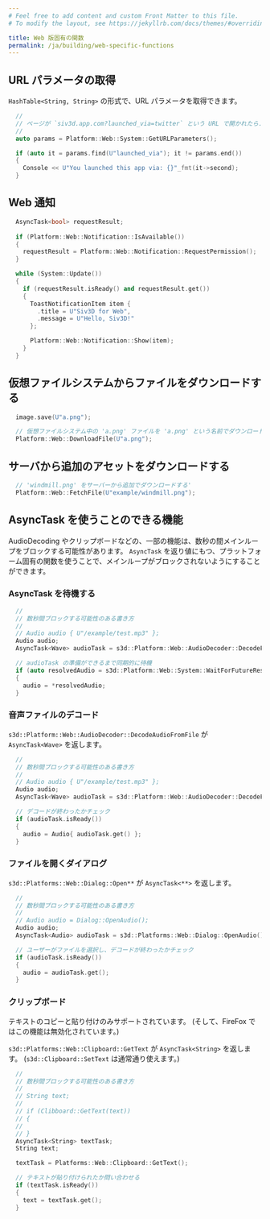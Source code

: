 ```yaml
---
# Feel free to add content and custom Front Matter to this file.
# To modify the layout, see https://jekyllrb.com/docs/themes/#overriding-theme-defaults

title: Web 版固有の関数
permalink: /ja/building/web-specific-functions
---
```


## URL パラメータの取得

`HashTable<String, String>` の形式で、URL パラメータを取得できます。

```cpp
  //
  // ページが `siv3d.app.com?launched_via=twitter` という URL で開かれたら...
  //
  auto params = Platform::Web::System::GetURLParameters();

  if (auto it = params.find(U"launched_via"); it != params.end())
  {
    Console << U"You launched this app via: {}"_fmt(it->second);
  }
```

## Web 通知

```cpp
  AsyncTask<bool> requestResult;
  
  if (Platform::Web::Notification::IsAvailable())
  {
    requestResult = Platform::Web::Notification::RequestPermission();
  }

  while (System::Update())
  {
    if (requestResult.isReady() and requestResult.get())
    {
      ToastNotificationItem item {
        .title = U"Siv3D for Web",
        .message = U"Hello, Siv3D!"
      };

      Platform::Web::Notification::Show(item);
    }
  }
```

## 仮想ファイルシステムからファイルをダウンロードする

```cpp
  image.save(U"a.png");

  // 仮想ファイルシステム中の 'a.png' ファイルを 'a.png' という名前でダウンロードする。
  Platform::Web::DownloadFile(U"a.png");
```

## サーバから追加のアセットをダウンロードする

```cpp
  // 'windmill.png' をサーバーから追加でダウンロードする'
  Platform::Web::FetchFile(U"example/windmill.png");
```

## AsyncTask を使うことのできる機能

AudioDecoding やクリップボードなどの、一部の機能は、数秒の間メインループをブロックする可能性があります。
`AsyncTask` を返り値にもつ、プラットフォーム固有の関数を使うことで、メインループがブロックされないようにすることができます。

### AsyncTask を待機する

```cpp
  // 
  // 数秒間ブロックする可能性のある書き方
  //
  // Audio audio { U"/example/test.mp3" };
  Audio audio;
  AsyncTask<Wave> audioTask = s3d::Platform::Web::AudioDecoder::DecodeFromFile(U"/example/test.mp3");

  // audioTask の準備ができるまで同期的に待機
  if (auto resolvedAudio = s3d::Platform::Web::System::WaitForFutureResolved(audioTask))
  {
    audio = *resolvedAudio;
  }
```

### 音声ファイルのデコード

`s3d::Platform::Web::AudioDecoder::DecodeAudioFromFile` が `AsyncTask<Wave>` を返します。

<!-- TODO: hungs with asyncify -->

```cpp
  // 
  // 数秒間ブロックする可能性のある書き方
  //
  // Audio audio { U"/example/test.mp3" };
  Audio audio;
  AsyncTask<Wave> audioTask = s3d::Platform::Web::AudioDecoder::DecodeFromFile(U"/example/test.mp3");

  // デコードが終わったかチェック
  if (audioTask.isReady())
  {
    audio = Audio{ audioTask.get() };
  }
```

### ファイルを開くダイアログ

`s3d::Platforms::Web::Dialog::Open**` が `AsyncTask<**>` を返します。

```cpp
  // 
  // 数秒間ブロックする可能性のある書き方
  //
  // Audio audio = Dialog::OpenAudio();
  Audio audio;
  AsyncTask<Audio> audioTask = s3d::Platforms::Web::Dialog::OpenAudio();

  // ユーザーがファイルを選択し、デコードが終わったかチェック
  if (audioTask.isReady())
  {
    audio = audioTask.get();
  }
```

### クリップボード

テキストのコピーと貼り付けのみサポートされています。
(そして、FireFox ではこの機能は無効化されています。)

`s3d::Platforms::Web::Clipboard::GetText` が `AsyncTask<String>` を返します。
(`s3d::Clipboard::SetText` は通常通り使えます。)

```cpp
  // 
  // 数秒間ブロックする可能性のある書き方
  //
  // String text;
  // 
  // if (Clibboard::GetText(text))
  // {
  //
  // }
  AsyncTask<String> textTask;
  String text;

  textTask = Platforms::Web::Clipboard::GetText();

  // テキストが貼り付けられたか問い合わせる
  if (textTask.isReady())
  {
    text = textTask.get();
  }
```
